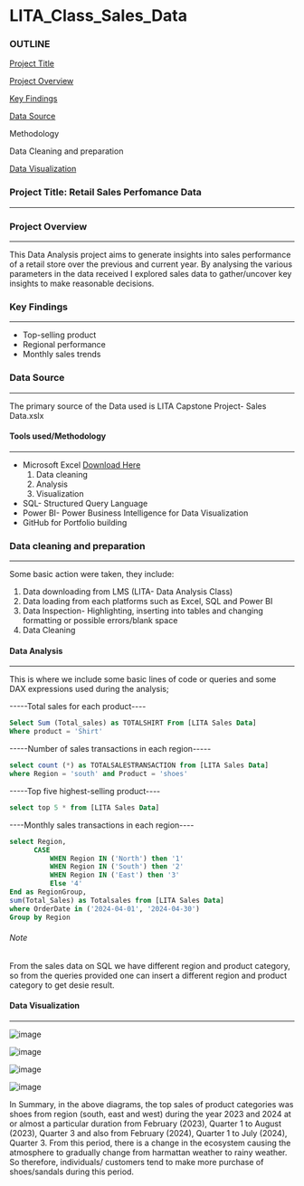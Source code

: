 # LITA_Class_Sales_Data

### OUTLINE 
[Project Title](#project-title) 

[Project Overview](#project-overview) 

[Key Findings](#key-findings)

[Data Source](#data-source)

Methodology 

Data Cleaning and preparation

[Data Visualization](#data-visualization) 



### Project Title: Retail Sales Perfomance Data
-----
### Project Overview 
------
This Data Analysis project aims to generate insights into sales performance of a retail store over the previous and current year. By analysing the various parameters in the data received I explored sales data to gather/uncover key insights to make reasonable decisions.

### Key Findings
----
- Top-selling product
- Regional performance
- Monthly sales trends

### Data Source
---
The primary source of the Data used is LITA Capstone Project- Sales Data.xslx

#### Tools used/Methodology 
------
- Microsoft Excel [Download Here](https://www.microscoft.com)
  1. Data cleaning
  2. Analysis
  3. Visualization
- SQL- Structured Query Language
- Power BI- Power Business Intelligence for Data Visualization
- GitHub for Portfolio building

### Data cleaning and preparation 
----
Some basic action were taken, they include:
1. Data downloading from LMS (LITA- Data Analysis Class)
2. Data loading from each platforms such as Excel, SQL and Power BI
3. Data Inspection- Highlighting, inserting into tables and changing formatting or possible errors/blank space
4. Data Cleaning

#### Data Analysis
----
This is where we include some basic lines of code or queries and some DAX expressions used during the analysis;

-----Total sales for each product----
``` SQL
Select Sum (Total_sales) as TOTALSHIRT From [LITA Sales Data]
Where product = 'Shirt'
```

-----Number of sales transactions in each region-----
```SQL
select count (*) as TOTALSALESTRANSACTION from [LITA Sales Data]
where Region = 'south' and Product = 'shoes'
```

-----Top five highest-selling product----
```SQL
select top 5 * from [LITA Sales Data]
```

----Monthly sales transactions in each region---- 
```SQL
select Region,
      CASE
          WHEN Region IN ('North') then '1'
          WHEN Region IN ('South') then '2'
          WHEN Region IN ('East') then '3'
          Else '4'
End as RegionGroup,
sum(Total_Sales) as Totalsales from [LITA Sales Data]
where OrderDate in ('2024-04-01', '2024-04-30')
Group by Region
```
###### Note
From the sales data on SQL we have different region and product category, so from the queries provided one can insert a different region and product category to get desie result.


#### Data Visualization
----
![image](https://github.com/user-attachments/assets/76114807-3844-4268-ab34-72f47b8462ed)

![image](https://github.com/user-attachments/assets/526e23e5-25ff-4914-97a7-96c5115868b8)

![image](https://github.com/user-attachments/assets/059ae544-a09b-48b1-a67e-8b186a557c4b)

![image](https://github.com/user-attachments/assets/71bd7860-b94d-47ea-8b9c-94fee8a6e91a)

In Summary, 
      in the above diagrams, the top sales of product categories was shoes from region (south, east and west) during the year 2023 and 2024 at or almost a particular duration from February (2023), Quarter 1 to August (2023), Quarter 3 and also from February (2024), Quarter 1 to July (2024), Quarter 3. From this period, there is a change in the ecosystem causing the atmosphere to gradually change from harmattan weather to rainy weather. So therefore, individuals/ customers tend to make more purchase of shoes/sandals during this period.



